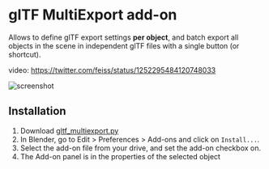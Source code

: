 
# glTF MultiExport add-on

Allows to define glTF export settings **per object**, and batch export all objects
in the scene in independent glTF files with a single button (or shortcut).

video: https://twitter.com/feiss/status/1252295484120748033


![screenshot](gltfmultiexport.png)

## Installation

1. Download [gltf_multiexport.py](gltf_multiexport.py)
2. In Blender, go to Edit > Preferences > Add-ons and click on `Install...`.
3. Select the add-on file from your drive, and set the add-on checkbox on.
4. The Add-on panel is in the properties of the selected object
